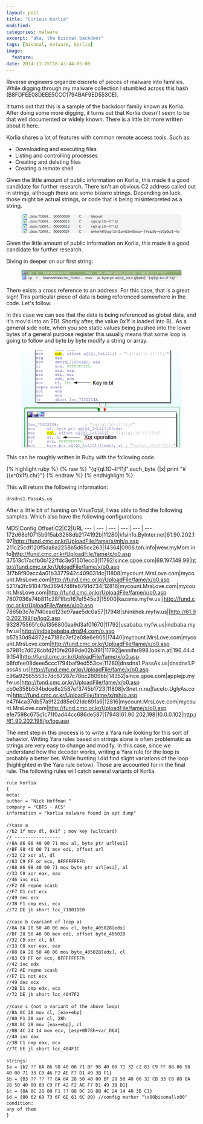 ```yaml
---
layout: post
title: "Curious Korlia"
modified:
categories: malware
excerpt: "aka, the bisonal backdoor"
tags: [bisonal, malware, korlia]
image: 
  feature:  
date: 2014-11-25T18:43:44-05:00
---
```


Reverse engineers organize discrete of pieces of malware into families. While digging through my malware collection I stumbled across this hash (B8FDFEE08DEEE5CCC1794BAF9ED553CE). 

It turns out that this is a sample of the backdoor family known as Korlia. After doing some more digging, it turns out that Korlia doesn't seem to be that well documented or widely known. There is a little bit more written about it here.

Korlia shares a lot of features with common remote access tools. Such as:

* Downloading and executing files
* Listing and controlling processes
* Creating and deleting files
* Creating a remote shell

Given the little amount of public information on Korlia, this made it a good candidate for further research.
There isn't an obvious C2 address called out in strings, although there are some bizarre strings. Depending on luck, those might be actual strings, or code that is being misinterpreted as a string.
<figure>
<img src="/images/korlia_strings.png">
</figure>
Given the little amount of public information on Korlia, this made it a good candidate for further research.
 
Diving in deeper on our first string:
<figure>
<img src="/images/korlia_xref.png">
</figure>
There exists a cross reference to an address. For this case, that is a great sign! This particular piece of data is being referenced somewhere in the code. Let's follow.
 
In this case we can see that the data is being referenced as global data, and it's mov'd into an EDI. Shortly after, the value 0x1f is loaded into BL. As a general side note, when you see static values being pushed into the lower bytes of a general purpose register this usually means that some loop is going to follow and byte by byte modify a string or array.
<figure>
<img src="/images/korlia_disasm.png">
</figure>

This can be roughly written in Ruby with the following code.

{% highlight ruby %}
{% raw %}
"{ql{ql.1O~ll^l1jl".each_byte {|x| print "#{(x^0x1f).chr}"}
{% endraw %}
{% endhighlight %}

This will return the following information:

~~~
dnsdns1.PassAs.us
~~~
After a little bit of hunting on VirusTotal, I was able to find the following samples. Which also have the following configurations.

MD5|Config Offset|C2|C2|URL
--- | --- | --- | --- | --- | ---
172d68e10715b915ab3268db2174192b|11280|kfsinfo.ByInter.net|61.90.202.197|http://fund.cmc.or.kr/UploadFile/fame/x/mh/o.asp
211c25cdf120f5da8a2258b5d65cc263|14364|0906.toh.info|wew.myMom.info|http://fund.cmc.or.kr/UploadFile/fame/x/o0.asp
37513c17acfb0b122ffdc3e51501ecc3|11792|since.qpoe.com|69.197.149.98|http://fund.cmc.or.kr/UploadFile/fame/x/o0.asp
3f7b8f90acc4a01b3377942c409031dc|11808|mycount.MrsLove.com|mycount.MrsLove.com|http://fund.cmc.or.kr/UploadFile/fame/x/o0.asp
5217a2fc910479d36947d8fe6791d734|12816|mycount.MrsLove.com|mycount.MrsLove.com|http://fund.cmc.or.kr/UploadFile/fame/x/o0.asp
7807036a74b811c28f1fbb167ef545e3|15900|kazama.myfw.us||http://fund.cmc.or.kr/UploadFile/fame/x/o0.asp
7865b3c7e7f40ead123e97aae5dc0a57|17948|shinkhek.myfw.us||http://61.90.202.198/jp/log2.asp
932875565fc6a1356800aa9d3af01670|11792|usababa.myfw.us|indbaba.myfw.us|http://indbabababa.dns94.com/o.asp
b57a30d94872e47186c7ef2e08e6e905|17440|mycount.MrsLove.com|mycount.MrsLove.com|http://fund.cmc.or.kr/UploadFile/fame/x/o0.asp
b7981c7d028cbfd2f0fe2089de02b391|11792|jennifer998.lookin.at|196.44.49.154|http://fund.cmc.or.kr/UploadFile/fame/x/o0.asp
b8fdfee08deee5ccc1794baf9ed553ce|11280|dnsdns1.PassAs.us|dnsdns1.PassAs.us|http://fund.cmc.or.kr/UploadFile/fame/x/o0.asp
c96a92565553c7dc67267c78bc2809bb|14352|since.qpoe.com|applejp.myfw.us|http://fund.cmc.or.kr/UploadFile/fame/x/o0.asp
cb0e358b534bdce8e2587ef3745b1723|11808|v3net.rr.nu|faceto.UglyAs.com|http://fund.cmc.or.kr/UploadFile/fame/x/mh/o.asp
e47f4ca37db57a9f22d85e021dc891a6|12816|mycount.MrsLove.com|mycount.MrsLove.com|http://fund.cmc.or.kr/UploadFile/fame/x/o0.asp
efe7598c675c1c71f0ad44cc686de587|17948|61.90.202.198|10.0.0.102|http://61.90.202.198/jp/log.asp

The next step in this process is to write a Yara rule looking for this sort of behavior. Writing Yara rules based on strings alone is often problematic as strings are very easy to change and modify. In this case, since we understand how the decoder works, writing a Yara rule for the loop is probably a better bet. While hunting I did find slight variations of the loop (highlighted in the Yara rule below). Those are accounted for in the final rule.
The following rules will catch several variants of Korlia.

~~~ yara
rule korlia
{ 
meta:
author = "Nick Hoffman " 
company = "CBTS - ACS"
information = "korlia malware found in apt dump" 

//case a
//b2 1f mov dl, 0x1f ; mov key (wildcard) 
// ----------------- 
//8A 86 98 40 00 71 mov al, byte ptr url[esi]
//BF 98 40 00 71 mov edi, offset url 
//32 C2 xor al, dl 
//83 C9 FF or ecx, 0FFFFFFFFh 
//88 86 98 40 00 71 mov byte ptr url[esi], al 
//33 C0 xor eax, eax 
//46 inc esi 
//F2 AE repne scasb 
//F7 D1 not ecx 
//49 dec ecx 
//3B F1 cmp esi, ecx 
//72 DE jb short loc_71001DE0

//case b (variant of loop a) 
//8A 8A 28 50 40 00 mov cl, byte_405028[edx] 
//BF 28 50 40 00 mov edi, offset byte_405028 
//32 CB xor cl, bl 
//33 C0 xor eax, eax 
//88 8A 28 50 40 00 mov byte_405028[edx], cl
//83 C9 FF or ecx, 0FFFFFFFFh 
//42 inc edx 
//F2 AE repne scasb 
//F7 D1 not ecx 
//49 dec ecx 
//3B D1 cmp edx, ecx 
//72 DE jb short loc_4047F2 

//case c (not a variant of the above loop) 
//8A 0C 28 mov cl, [eax+ebp] 
//80 F1 28 xor cl, 28h 
//88 0C 28 mov [eax+ebp], cl 
//8B 4C 24 14 mov ecx, [esp+0D78h+var_D64]
//40 inc eax 
//3B C1 cmp eax, ecx 
//7C EE jl short loc_404F1C 

strings:
$a = {b2 ?? 8A 86 98 40 00 71 BF 98 40 00 71 32 c2 83 C9 FF 88 86 98 40 00 71 33 C0 46 F2 AE F7 D1 49 3B F1} 
$b = {B3 ?? ?? ?? 8A 8A 28 50 40 00 BF 28 50 40 00 32 CB 33 C0 88 8A 28 50 40 00 83 C9 FF 42 F2 AE F7 D1 49 3B D1} 
$c = {8A 0C 28 80 F1 ?? 88 0C 28 8B 4C 24 14 40 3B C1} 
$d = {00 62 69 73 6F 6E 61 6C 00} //config marker "\x00bisonal\x00"
condition:
any of them 
}
~~~
